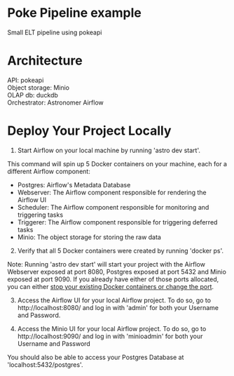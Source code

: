 # Poke Pipeline example

Small ELT pipeline using pokeapi

# Architecture

API: pokeapi \
Object storage: Minio \
OLAP db: duckdb \
Orchestrator: Astronomer Airflow

# Deploy Your Project Locally

1. Start Airflow on your local machine by running 'astro dev start'.

This command will spin up 5 Docker containers on your machine, each for a different Airflow component:

- Postgres: Airflow's Metadata Database
- Webserver: The Airflow component responsible for rendering the Airflow UI
- Scheduler: The Airflow component responsible for monitoring and triggering tasks
- Triggerer: The Airflow component responsible for triggering deferred tasks
- Minio: The object storage for storing the raw data

2. Verify that all 5 Docker containers were created by running 'docker ps'.

Note: Running 'astro dev start' will start your project with the Airflow Webserver exposed at port 8080, Postgres exposed at port 5432 and Minio exposed at port 9090. If you already have either of those ports allocated, you can either [stop your existing Docker containers or change the port](https://docs.astronomer.io/astro/test-and-troubleshoot-locally#ports-are-not-available).

3. Access the Airflow UI for your local Airflow project. To do so, go to http://localhost:8080/ and log in with 'admin' for both your Username and Password.

4. Access the Minio UI for your local Airflow project. To do so, go to http://localhost:9090/ and log in with 'minioadmin' for both your Username and Password

You should also be able to access your Postgres Database at 'localhost:5432/postgres'.

